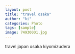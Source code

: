 ```yaml
---
layout: post
title: "travel osaka"
author: "ki"
categories: Photo
tags: [sample]
image: 74930001.jpg
---
```


travel japan osaka kiyomizudera
